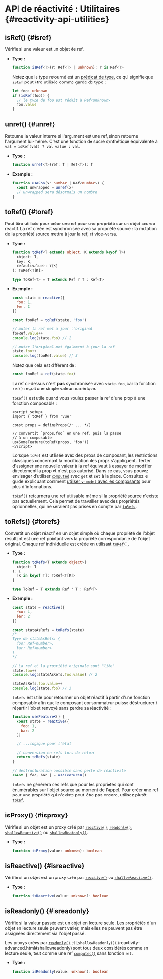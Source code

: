 # API de réactivité : Utilitaires {#reactivity-api-utilities}

## isRef() {#isref}

Vérifie si une valeur est un objet de ref.

- **Type :**

  ```ts
  function isRef<T>(r: Ref<T> | unknown): r is Ref<T>
  ```

  Notez que le type retourné est un [prédicat de type](https://www.typescriptlang.org/docs/handbook/2/narrowing.html#using-type-predicates), ce qui signifie que `isRef` peut être utilisée comme garde de type :

  ```ts
  let foo: unknown
  if (isRef(foo)) {
    // le type de foo est réduit à Ref<unknown>
    foo.value
  }
  ```

## unref() {#unref}

Retourne la valeur interne si l'argument est une ref, sinon retourne l'argument lui-même. C'est une fonction de sucre synthétique équivalente à `val = isRef(val) ? val.value : val`.

- **Type :**

  ```ts
  function unref<T>(ref: T | Ref<T>): T
  ```

- **Exemple :**

  ```ts
  function useFoo(x: number | Ref<number>) {
    const unwrapped = unref(x)
    // unwrapped sera désormais un nombre
  }
  ```

## toRef() {#toref}

Peut être utilisée pour créer une ref pour une propriété sur un objet source réactif. La ref créée est synchronisée avec sa propriété source : la mutation de la propriété source mettra à jour la ref, et vice-versa.

- **Type :**

  ```ts
  function toRef<T extends object, K extends keyof T>(
    object: T,
    key: K,
    defaultValue?: T[K]
  ): ToRef<T[K]>

  type ToRef<T> = T extends Ref ? T : Ref<T>
  ```

- **Exemple :**

  ```js
  const state = reactive({
    foo: 1,
    bar: 2
  })

  const fooRef = toRef(state, 'foo')

  // muter la ref met à jour l'original
  fooRef.value++
  console.log(state.foo) // 2

  // muter l'original met également à jour la ref
  state.foo++
  console.log(fooRef.value) // 3
  ```

  Notez que cela est différent de :

  ```js
  const fooRef = ref(state.foo)
  ```

  La ref ci-dessus n'est **pas** synchronisée avec `state.foo`, car la fonction `ref()` reçoit une simple valeur numérique.

  `toRef()` est utile quand vous voulez passer la ref d'une prop à une fonction composable :

  ```vue
  <script setup>
  import { toRef } from 'vue'

  const props = defineProps(/* ... */)

  // convertit `props.foo` en une ref, puis la passe
  // à un composable
  useSomeFeature(toRef(props, 'foo'))
  </script>
  ```

  Lorsque `toRef` est utilisée avec des props de composant, les restrictions classiques concernant la modification des props s'appliquent. Tenter d'assigner une nouvelle valeur à la ref équivaut à essayer de modifier directement la prop et n'est pas autorisé. Dans ce cas, vous pouvez envisager d'utiliser [`computed`](./reactivity-core.html#computed) avec `get` et `set` à la place. Consultez le guide expliquant comment [utiliser `v-model` avec les composants](/guide/components/v-model.html) pour plus d'informations.

  `toRef()` retournera une ref utilisable même si la propriété source n'existe pas actuellement. Cela permet de travailler avec des propriétés optionnelles, qui ne seraient pas prises en compte par [`toRefs`](#torefs).

## toRefs() {#torefs}

Convertit un objet réactif en un objet simple où chaque propriété de l'objet résultant est une ref pointant vers la propriété correspondante de l'objet original. Chaque ref individuelle est créée en utilisant [`toRef()`](#toref).

- **Type :**

  ```ts
  function toRefs<T extends object>(
    object: T
  ): {
    [K in keyof T]: ToRef<T[K]>
  }

  type ToRef = T extends Ref ? T : Ref<T>
  ```

- **Exemple :**

  ```js
  const state = reactive({
    foo: 1,
    bar: 2
  })

  const stateAsRefs = toRefs(state)
  /*
  Type de stateAsRefs: {
    foo: Ref<number>,
    bar: Ref<number>
  }
  */

  // La ref et la propriété originale sont "liée"
  state.foo++
  console.log(stateAsRefs.foo.value) // 2

  stateAsRefs.foo.value++
  console.log(state.foo) // 3
  ```

  `toRefs` est utile pour retourner un objet réactif à partir d'une fonction composable afin que le composant consommateur puisse déstructurer / répartir l'objet renvoyé sans perdre sa réactivité :

  ```js
  function useFeatureX() {
    const state = reactive({
      foo: 1,
      bar: 2
    })

    // ...logique pour l'état

    // conversion en refs lors du retour
    return toRefs(state)
  }

  // destructuration possible sans perte de réactivité
  const { foo, bar } = useFeatureX()
  ```

  `toRefs` ne générera des refs que pour les propriétés qui sont énumérables sur l'objet source au moment de l'appel. Pour créer une ref pour une propriété qui n'existe peut-être pas encore, utilisez plutôt [`toRef`](#toref).

## isProxy() {#isproxy}

Vérifie si un objet est un proxy créé par [`reactive()`](./reactivity-core.html#reactive), [`readonly()`](./reactivity-core.html#readonly), [`shallowReactive()`](./reactivity-advanced.html#shallowreactive) ou [`shallowReadonly()`](./reactivity-advanced.html#shallowreadonly).

- **Type :**

  ```ts
  function isProxy(value: unknown): boolean
  ```

## isReactive() {#isreactive}

Vérifie si un objet est un proxy créé par [`reactive()`](./reactivity-core.html#reactive) ou [`shallowReactive()`](./reactivity-advanced.html#shallowreactive).

- **Type :**

  ```ts
  function isReactive(value: unknown): boolean
  ```

## isReadonly() {#isreadonly}

Vérifie si la valeur passée est un objet en lecture seule. Les propriétés d'un objet en lecture seule peuvent varier, mais elles ne peuvent pas être assignées directement via l'objet passé.

Les proxys créés par [`readonly()`](./reactivity-core.html#readonly) et [`shallowReadonly()`(./reactivity-advanced.html#shallowreadonly) sont tous deux considérés comme en lecture seule, tout comme une ref [`computed()`](./reactivity-core.html#computed) sans fonction `set`.

- **Type :**

  ```ts
  function isReadonly(value: unknown): boolean
  ```
